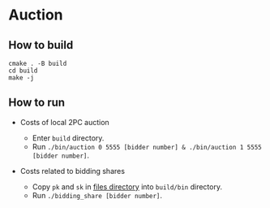# Auction
## How to build
```
cmake . -B build
cd build
make -j
```

## How to run
+ Costs of local 2PC auction
    + Enter `build` directory.
    + Run `./bin/auction 0 5555 [bidder number] & ./bin/auction 1 5555 [bidder
      number]`.

+ Costs related to bidding shares
    + Copy `pk` and `sk` in [files directory](../files/) into `build/bin` directory.
    + Run `./bidding_share [bidder number]`.